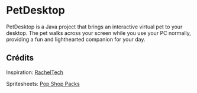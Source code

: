 # PetDesktop
PetDesktop is a Java project that brings an interactive virtual pet to your desktop. The pet walks across your screen while you use your PC normally, providing a fun and lighthearted companion for your day.

## Crédits
Inspiration: [RachelTech](https://www.youtube.com/watch?v=x8BO9C6YtlE&list=LL&index=4)

Spritesheets: [Pop Shop Packs](https://pop-shop-packs.itch.io/cats-pixel-asset-pack)
